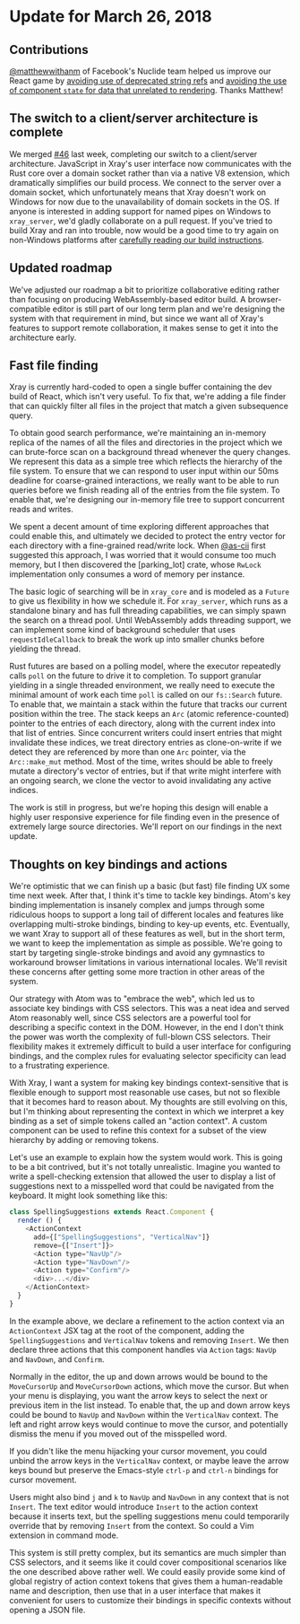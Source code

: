 # Update for March 26, 2018

## Contributions

[@matthewwithanm](https://github.com/matthewwithanm) of Facebook's Nuclide team helped us improve our React game by [avoiding use of deprecated string refs](https://github.com/atom/xray/pull/50) and [avoiding the use of component `state` for data that unrelated to rendering](https://github.com/atom/xray/pull/51). Thanks Matthew!

## The switch to a client/server architecture is complete

We merged [#46](https://github.com/atom/xray/pull/46) last week, completing our switch to a client/server architecture. JavaScript in Xray's user interface now communicates with the Rust core over a domain socket rather than via a native V8 extension, which dramatically simplifies our build process. We connect to the server over a domain socket, which unfortunately means that Xray doesn't work on Windows for now due to the unavailability of domain sockets in the OS. If anyone is interested in adding support for named pipes on Windows to `xray_server`, we'd gladly collaborate on a pull request. If you've tried to build Xray and ran into trouble, now would be a good time to try again on non-Windows platforms after [carefully reading our build instructions](../../CONTRIBUTING.md#building).

## Updated roadmap

We've adjusted our roadmap a bit to prioritize collaborative editing rather than focusing on producing WebAssembly-based editor build. A browser-compatible editor is still part of our long term plan and we're designing the system with that requirement in mind, but since we want all of Xray's features to support remote collaboration, it makes sense to get it into the architecture early.

## Fast file finding

Xray is currently hard-coded to open a single buffer containing the dev build of React, which isn't very useful. To fix that, we're adding a file finder that can quickly filter all files in the project that match a given subsequence query.

To obtain good search performance, we're maintaining an in-memory replica of the names of all the files and directories in the project which we can brute-force scan on a background thread whenever the query changes. We represent this data as a simple tree which reflects the hierarchy of the file system. To ensure that we can respond to user input within our 50ms deadline for coarse-grained interactions, we really want to be able to run queries before we finish reading all of the entries from the file system. To enable that, we're designing our in-memory file tree to support concurrent reads and writes.

We spent a decent amount of time exploring different approaches that could enable this, and ultimately we decided to protect the entry vector for each directory with a fine-grained read/write lock. When [@as-cii](https://github.com/as-cii) first suggested this approach, I was worried that it would consume too much memory, but I then discovered the [parking_lot] crate, whose `RwLock` implementation only consumes a word of memory per instance.

The basic logic of searching will be in `xray_core` and is modeled as a `Future` to give us flexibility in how we schedule it. For `xray_server`, which runs as a standalone binary and has full threading capabilities, we can simply spawn the search on a thread pool. Until WebAssembly adds threading support, we can implement some kind of background scheduler that uses `requestIdleCallback` to break the work up into smaller chunks before yielding the thread.

Rust futures are based on a polling model, where the executor repeatedly calls `poll` on the future to drive it to completion. To support granular yielding in a single threaded environment, we really need to execute the minimal amount of work each time `poll` is called on our `fs::Search` future. To enable that, we maintain a stack within the future that tracks our current position within the tree. The stack keeps an `Arc` (atomic reference-counted) pointer to the entries of each directory, along with the current index into that list of entries. Since concurrent writers could insert entries that might invalidate these indices, we treat directory entries as clone-on-write if we detect they are referenced by more than one `Arc` pointer, via the `Arc::make_mut` method. Most of the time, writes should be able to freely mutate a directory's vector of entries, but if that write might interfere with an ongoing search, we clone the vector to avoid invalidating any active indices.

The work is still in progress, but we're hoping this design will enable a highly user responsive experience for file finding even in the presence of extremely large source directories. We'll report on our findings in the next update.

## Thoughts on key bindings and actions

We're optimistic that we can finish up a basic (but fast) file finding UX some time next week. After that, I think it's time to tackle key bindings. Atom's key binding implementation is insanely complex and jumps through some ridiculous hoops to support a long tail of different locales and features like overlapping multi-stroke bindings, binding to key-up events, etc. Eventually, we want Xray to support all of these features as well, but in the short term, we want to keep the implementation as simple as possible. We're going to start by targeting single-stroke bindings and avoid any gymnastics to workaround browser limitations in various international locales. We'll revisit these concerns after getting some more traction in other areas of the system.

Our strategy with Atom was to "embrace the web", which led us to associate key bindings with CSS selectors. This was a neat idea and served Atom reasonably well, since CSS selectors are a powerful tool for describing a specific context in the DOM. However, in the end I don't think the power was worth the complexity of full-blown CSS selectors. Their flexibility makes it extremely difficult to build a user interface for configuring bindings, and the complex rules for evaluating selector specificity can lead to a frustrating experience.

With Xray, I want a system for making key bindings context-sensitive that is flexible enough to support most reasonable use cases, but not so flexible that it becomes hard to reason about. My thoughts are still evolving on this, but I'm thinking about representing the context in which we interpret a key binding as a set of simple tokens called an "action context". A custom component can be used to refine this context for a subset of the view hierarchy by adding or removing tokens.

Let's use an example to explain how the system would work. This is going to be a bit contrived, but it's not totally unrealistic. Imagine you wanted to write a spell-checking extension that allowed the user to display a list of suggestions next to a misspelled word that could be navigated from the keyboard. It might look something like this:

```js
class SpellingSuggestions extends React.Component {
  render () {
    <ActionContext
      add={["SpellingSuggestions", "VerticalNav"]}
      remove={["Insert"]}>
      <Action type="NavUp"/>
      <Action type="NavDown"/>
      <Action type="Confirm"/>
      <div>...</div>
    </ActionContext>  
  }
}
```

In the example above, we declare a refinement to the action context via an `ActionContext` JSX tag at the root of the component, adding the `SpellingSuggestions` and `VerticalNav` tokens and removing `Insert`. We then declare three actions that this component handles via `Action` tags: `NavUp` and `NavDown`, and `Confirm`.

Normally in the editor, the up and down arrows would be bound to the `MoveCursorUp` and `MoveCursorDown` actions, which move the cursor. But when your menu is displaying, you want the arrow keys to select the next or previous item in the list instead. To enable that, the up and down arrow keys could be bound to `NavUp` and `NavDown` within the `VerticalNav` context. The left and right arrow keys would continue to move the cursor, and potentially dismiss the menu if you moved out of the misspelled word.

If you didn't like the menu hijacking your cursor movement, you could unbind the arrow keys in the `VerticalNav` context, or maybe leave the arrow keys bound but preserve the Emacs-style `ctrl-p` and `ctrl-n` bindings for cursor movement.

Users might also bind `j` and `k` to `NavUp` and `NavDown` in any context that is not `Insert`. The text editor would introduce `Insert` to the action context because it inserts text, but the spelling suggestions menu could temporarily override that by removing `Insert` from the context. So could a Vim extension in command mode.

This system is still pretty complex, but its semantics are much simpler than CSS selectors, and it seems like it could cover compositional scenarios like the one described above rather well. We could easily provide some kind of global registry of action context tokens that gives them a human-readable name and description, then use that in a user interface that makes it convenient for users to customize their bindings in specific contexts without opening a JSON file.
